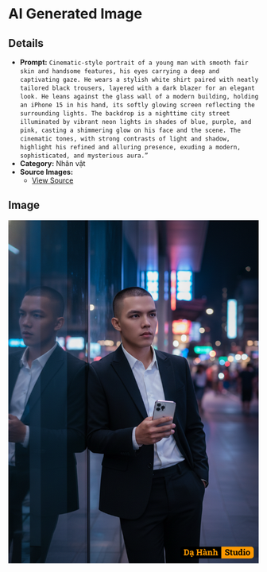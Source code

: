 # AI Generated Image

## Details
- **Prompt:** `Cinematic-style portrait of a young man with smooth fair skin and handsome features, his eyes carrying a deep and captivating gaze. He wears a stylish white shirt paired with neatly tailored black trousers, layered with a dark blazer for an elegant look. He leans against the glass wall of a modern building, holding an iPhone 15 in his hand, its softly glowing screen reflecting the surrounding lights. The backdrop is a nighttime city street illuminated by vibrant neon lights in shades of blue, purple, and pink, casting a shimmering glow on his face and the scene. The cinematic tones, with strong contrasts of light and shadow, highlight his refined and alluring presence, exuding a modern, sophisticated, and mysterious aura.”`
- **Category:** Nhân vật
- **Source Images:**
  - [View Source](https://raw.githubusercontent.com/lenzcomvth/ImageLibrary/main/Male.png)

## Image
![AI Generated Image](./image-2025-10-06T21-24-19-325Z-onrjh.png)